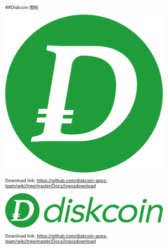 ##Diskcoin 图标

![alt](image/Diskcoinsmalllogo.png)

Download link: https://github.com/diskcoin-apps-team/wiki/tree/master/Docs/logosdownload

![alt](image/Diskcoinlargelogo.png)

Download link: https://github.com/diskcoin-apps-team/wiki/tree/master/Docs/logosdownload

